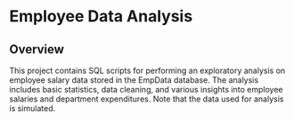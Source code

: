 # Employee Data Analysis 
## Overview
This project contains SQL scripts for performing an exploratory analysis on employee salary data stored in the EmpData database. The analysis includes basic statistics, data cleaning, and various insights into employee salaries and department expenditures. Note that the data used for analysis is simulated.

